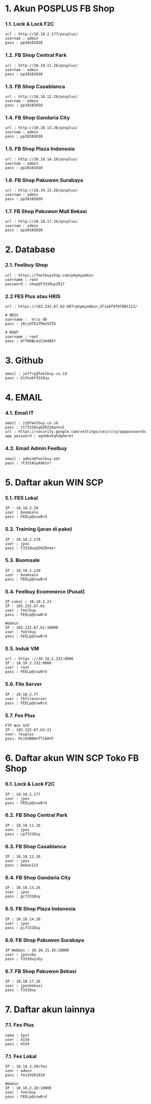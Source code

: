 # 1. Akun POSPLUS FB Shop

### 1.1. Lock & Lock F2C

```
url : http://10.10.2.177/posplus/
usernam : admin
pass : pp10101010
```

### 1.2. FB Shop Central Park

```
url : http://10.10.11.26/posplus/
usernam : admin
pass : pp10101010
```

### 1.3. FB Shop Casablanca

```
url : http://10.10.12.26/posplus/
usernam : admin
pass : pp10101010
```

### 1.4. FB Shop Gandaria City

```
url : http://10.10.13.26/posplus/
usernam : admin
pass : pp10101010
```

### 1.5. FB Shop Plaza Indonesia

```
url : http://10.10.14.26/posplus/
usernam : admin
pass : pp10101010
```

### 1.6. FB Shop Pakuwon Surabaya

```
url : http://10.10.15.26/posplus/
usernam : admin
pass : pp10101010
```

### 1.7. FB Shop Pakuwon Mall Bekasi

```
url : http://10.10.17.26/posplus/
usernam : admin
pass : pp10101010
```

# 2. Database

### 2.1. Feelbuy Shop

```
url : https://feelbuyshop.com/phpmyadmin
username : root
password : shop@f3318uy2017
```

### 2.2 FES Plus atau HRIS

```
url : https://103.232.67.62:887/phpmyadmin_d71a4f9f07801122/

# HRIS
username :  hris_db
pass : jKcjHTEaThHx5ST6

# ROOT
username : root
pass : mTfH6BLmi5Jm4BSf
```

# 3. Github

```
email : jeffry@feelbuy.co.id
pass : G1thubf3318uy
```

# 4. EMAIL

### 4.1. Email IT

```
email : it@feelbuy.co.id
pass : itf3318uy@2022mantul
url : https://security.google.com/settings/security/apppasswords
app password : agnmbvhqhdqheret
```

### 4.2. Email Admin Feelbuy

```
email : admin@feelbuy.net
pass : !F3318uy4dm1n!
```

# 5. Daftar akun WIN SCP

### 5.1. FES Lokal

```
IP : 10.10.2.20
user : boomsale
pass : FEELp@ssw0rd
```

### 5.2. Training (jaran di pake)

```
IP : 10.10.2.178
user : jpos
pass : f3318uy@2020oke!
```

### 5.3. Boomsale

```
IP : 10.10.2.120
user : boomsale
pass : FEELp@ssw0rd
```

### 5.4. Feelbuy Ecommerce (Pusat)

```
IP Lokal : 10.10.2.23
IP : 103.232.67.61
user : feelbuy
pass : FEELp@ssw0rd

Webmin
IP : 103.232.67.61:10000
user : feelbuy
pass : FEELp@ssw0rd
```

### 5.5. Induk VM

```
url : https ://10.10.2.232:8006
IP : 10.10.2.232:8006
user : root
pass : FEELp@ssw0rd
```

### 5.6. File Server

```
IP : 10.10.2.77
user : fbfileserver
pass : FEELp@ssw0rd
```

### 5.7. Fes Plus
```
FTP Win SCP
IP : 103.232.67.62:21
user: fesplus
pass: hCiH3BDHnTTiGHtF
```

# 6. Daftar akun WIN SCP Toko FB Shop

### 6.1. Lock & Lock F2C

```
IP : 10.10.2.177
user : jpos
pass : FEELp@ssw0rd
```

### 6.2. FB Shop Central Park

```
IP : 10.10.11.26
user : jpos
pass : cpf3318uy
```

### 6.3. FB Shop Casablanca

```
IP : 10.10.12.26
user : jpos
pass : bebas123
```

### 6.4. FB Shop Gandaria City

```
IP : 10.10.13.26
user : jpos
pass : gcf3318uy
```

### 6.5. FB Shop Plaza Indonesia

```
IP : 10.10.14.26
user : jpos
pass : pif3318uy
```

### 6.6. FB Shop Pakuwon Surabaya

```
IP Webmin : 10.10.15.26:10000
user : jpossby
pass : f3318uysby
```

### 6.7. FB Shop Pakuwon Bekasi

```
IP : 10.10.17.26
user : jposbekasi
pass : f3318uy
```

# 7. Daftar akun lainnya

### 7.1. Fes Plus

```
nama : Ipul
user : 4154
pass : 4154
```

### 7.1. Fes Lokal

```
IP : 10.10.2.20/fes
user : admin
pass : fes10101010

Webmin
IP : 10.10.2.20:10000
user : feelbuy
pass : FEELp@ssw0rd
```
